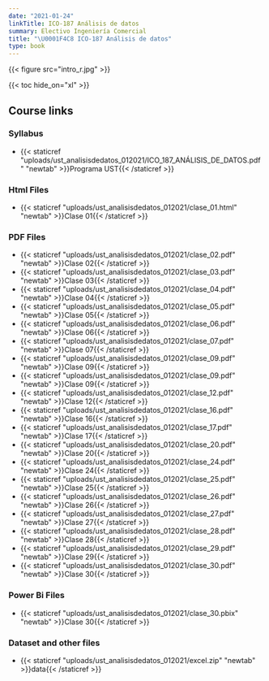 ```yaml
---
date: "2021-01-24"
linkTitle: ICO-187 Análisis de datos
summary: Electivo Ingeniería Comercial
title: "\U0001F4C8 ICO-187 Análisis de datos"
type: book
---
```


{{< figure src="intro_r.jpg" >}}


{{< toc hide_on="xl" >}}

## Course links

### Syllabus

+ {{< staticref "uploads/ust_analisisdedatos_012021/ICO_187_ANÁLISIS_DE_DATOS.pdf" "newtab" >}}Programa UST{{< /staticref >}}

### Html Files

+ {{< staticref "uploads/ust_analisisdedatos_012021/clase_01.html" "newtab" >}}Clase 01{{< /staticref >}}

### PDF Files

+ {{< staticref "uploads/ust_analisisdedatos_012021/clase_02.pdf" "newtab" >}}Clase 02{{< /staticref >}}
+ {{< staticref "uploads/ust_analisisdedatos_012021/clase_03.pdf" "newtab" >}}Clase 03{{< /staticref >}}
+ {{< staticref "uploads/ust_analisisdedatos_012021/clase_04.pdf" "newtab" >}}Clase 04{{< /staticref >}}
+ {{< staticref "uploads/ust_analisisdedatos_012021/clase_05.pdf" "newtab" >}}Clase 05{{< /staticref >}}
+ {{< staticref "uploads/ust_analisisdedatos_012021/clase_06.pdf" "newtab" >}}Clase 06{{< /staticref >}}
+ {{< staticref "uploads/ust_analisisdedatos_012021/clase_07.pdf" "newtab" >}}Clase 07{{< /staticref >}}
+ {{< staticref "uploads/ust_analisisdedatos_012021/clase_09.pdf" "newtab" >}}Clase 09{{< /staticref >}}
+ {{< staticref "uploads/ust_analisisdedatos_012021/clase_09.pdf" "newtab" >}}Clase 09{{< /staticref >}}
+ {{< staticref "uploads/ust_analisisdedatos_012021/clase_12.pdf" "newtab" >}}Clase 12{{< /staticref >}}
+ {{< staticref "uploads/ust_analisisdedatos_012021/clase_16.pdf" "newtab" >}}Clase 16{{< /staticref >}}
+ {{< staticref "uploads/ust_analisisdedatos_012021/clase_17.pdf" "newtab" >}}Clase 17{{< /staticref >}}
+ {{< staticref "uploads/ust_analisisdedatos_012021/clase_20.pdf" "newtab" >}}Clase 20{{< /staticref >}}
+ {{< staticref "uploads/ust_analisisdedatos_012021/clase_24.pdf" "newtab" >}}Clase 24{{< /staticref >}}
+ {{< staticref "uploads/ust_analisisdedatos_012021/clase_25.pdf" "newtab" >}}Clase 25{{< /staticref >}}
+ {{< staticref "uploads/ust_analisisdedatos_012021/clase_26.pdf" "newtab" >}}Clase 26{{< /staticref >}}
+ {{< staticref "uploads/ust_analisisdedatos_012021/clase_27.pdf" "newtab" >}}Clase 27{{< /staticref >}}
+ {{< staticref "uploads/ust_analisisdedatos_012021/clase_28.pdf" "newtab" >}}Clase 28{{< /staticref >}}
+ {{< staticref "uploads/ust_analisisdedatos_012021/clase_29.pdf" "newtab" >}}Clase 29{{< /staticref >}}
+ {{< staticref "uploads/ust_analisisdedatos_012021/clase_30.pdf" "newtab" >}}Clase 30{{< /staticref >}}

### Power Bi Files

+ {{< staticref "uploads/ust_analisisdedatos_012021/clase_30.pbix" "newtab" >}}Clase 30{{< /staticref >}}

### Dataset and other files

+ {{< staticref "uploads/ust_analisisdedatos_012021/excel.zip" "newtab" >}}data{{< /staticref >}}


